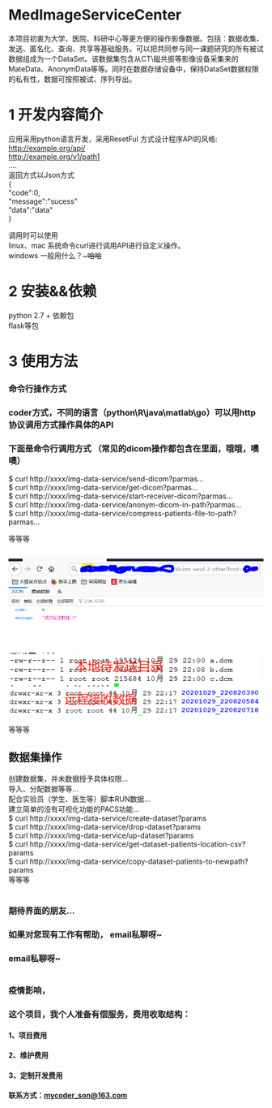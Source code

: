 # MedImageServiceCenter
本项目初衷为大学、医院、科研中心等更方便的操作影像数据。包括：数据收集、发送、匿名化、查询、共享等基础服务。可以把共同参与同一课题研究的所有被试数据组成为一个DataSet。该数据集包含从CT\磁共振等影像设备采集来的MateData、AnonymData等等。同时在数据存储设备中，保持DataSet数据权限的私有性，数据可按照被试、序列导出。
# 1 开发内容简介
应用采用python语言开发，采用ResetFul 方式设计程序API的风格:  
http://example.org/api/  
http://example.org/v1/path1  
....  
返回方式以Json方式  
{  
"code":0,  
"message":"sucess"  
"data":"data"  
}  
  
调用时可以使用  
linux、mac 系统命令curl进行调用API进行自定义操作。  
windows 一般用什么？~~~哈哈~~
# 2 安装&&依赖
python 2.7 +
依赖包  
flask等包  
# 3 使用方法
### 命令行操作方式
### coder方式，不同的语言（python\R\java\matlab\go）可以用http协议调用方式操作具体的API
### 下面是命令行调用方式  （常见的dicom操作都包含在里面，哦哦，噢噢） 
$ curl  http://xxxx/img-data-service/send-dicom?parmas...  
$ curl  http://xxxx/img-data-service/get-dicom?parmas...  
$ curl  http://xxxx/img-data-service/start-receiver-dicom?parmas...  
$ curl  http://xxxx/img-data-service/anonym-dicom-in-path?parmas...  
$ curl  http://xxxx/img-data-service/compress-patients-file-to-path?parmas...   


等等等   

##
![image](https://github.com/codeson007/MedImageServiceCenter/blob/main/public/image/send.PNG)  
![image](https://github.com/codeson007/MedImageServiceCenter/blob/main/public/image/pre-send.png)  
![image](https://github.com/codeson007/MedImageServiceCenter/blob/main/public/image/pos-send.png)  
  
等等等   
## 数据集操作
创建数据集，并未数据授予具体权限...   
导入、分配数据等等...  
配合实验员（学生、医生等）脚本RUN数据...  
建立简单的没有可视化功能的PACS功能...  
$ curl  http://xxxx/img-data-service/create-dataset?params  
$ curl  http://xxxx/img-data-service/drop-dataset?params  
$ curl  http://xxxx/img-data-service/up-dataset?params  
$ curl  http://xxxx/img-data-service/get-dataset-patients-location-csv?params  
$ curl  http://xxxx/img-data-service/copy-dataset-patients-to-newpath?params   
等等等  


# 


### 期待界面的朋友...
### 如果对您现有工作有帮助，  email私聊呀~
###  email私聊呀~   
#
### 疫情影响，
### 这个项目，我个人准备有偿服务，费用收取结构：
#### 1、项目费用
#### 2、维护费用
#### 3、定制开发费用
#### 联系方式：mycoder_son@163.com
